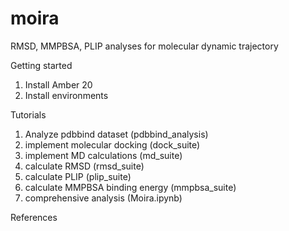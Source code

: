 # moira
RMSD, MMPBSA, PLIP analyses for molecular dynamic trajectory

Getting started
1. Install Amber 20
2. Install environments

Tutorials
1. Analyze pdbbind dataset (pdbbind_analysis)
2. implement molecular docking (dock_suite)
3. implement MD calculations (md_suite)
4. calculate RMSD (rmsd_suite)
5. calculate PLIP (plip_suite)
6. calculate MMPBSA binding energy (mmpbsa_suite) 
7. comprehensive analysis (Moira.ipynb)


References
